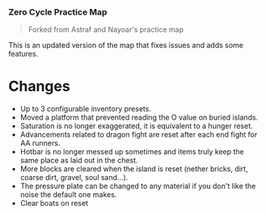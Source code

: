 ### Zero Cycle Practice Map

> Forked from Astraf and Nayoar's practice map

This is an updated version of the map that fixes issues and adds some features.

# Changes

- Up to 3 configurable inventory presets.
- Moved a platform that prevented reading the O value on buried islands.
- Saturation is no longer exaggerated, it is equivalent to a hunger reset.
- Advancements related to dragon fight are reset after each end fight for AA runners.
- Hotbar is no longer messed up sometimes and items truly keep the same place as laid out in the chest.
- More blocks are cleared when the island is reset (nether bricks, dirt, coarse dirt, gravel, soul sand...).
- The pressure plate can be changed to any material if you don't like the noise the default one makes.
- Clear boats on reset